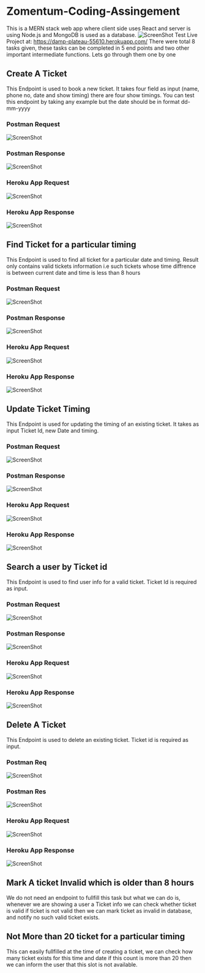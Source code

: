 # Zomentum-Coding-Assingement
This is a MERN stack web app where client side uses React and server is using Node.js and MongoDB is used as a database.
![ScreenShot](https://github.com/Arpitpundir/Zomentum-Coding-Assingement/blob/master/Test-Screenshots/HomePage.png)
Test Live Project at: https://damp-plateau-55610.herokuapp.com/
There were total 8 tasks given, these tasks can be completed in 5 end points and two other important intermediate functions. Lets go through them one by one 
## Create A Ticket
This Endpoint is used to book a new ticket.
It takes four field as input (name, phone no, date and show timing) there are four show timings.
You can test this endpoint by taking any example but the date should be in format dd-mm-yyyy
### Postman Request
![ScreenShot](https://github.com/Arpitpundir/Zomentum-Coding-Assingement/blob/master/Test-Screenshots/CreateTicket/postmanReq.png)
### Postman Response
![ScreenShot](https://github.com/Arpitpundir/Zomentum-Coding-Assingement/blob/master/Test-Screenshots/CreateTicket/pstmanRes.png)
### Heroku App Request
![ScreenShot](https://github.com/Arpitpundir/Zomentum-Coding-Assingement/blob/master/Test-Screenshots/CreateTicket/appReq.png)
### Heroku App Response
![ScreenShot](https://github.com/Arpitpundir/Zomentum-Coding-Assingement/blob/master/Test-Screenshots/CreateTicket/appRes.png)

## Find Ticket for a particular timing
This Endpoint is used to find all ticket for a particular date and timing. Result only contains valid tickets information i.e such tickets whose time 
diffrence is between current date and time is less than 8 hours
### Postman Request
![ScreenShot](https://github.com/Arpitpundir/Zomentum-Coding-Assingement/blob/master/Test-Screenshots/GetAllTicketForParticularTiming/postmanReq.png)
### Postman Response
![ScreenShot](https://github.com/Arpitpundir/Zomentum-Coding-Assingement/blob/master/Test-Screenshots/GetAllTicketForParticularTiming/postmanRes.png)
### Heroku App Request 
![ScreenShot](https://github.com/Arpitpundir/Zomentum-Coding-Assingement/blob/master/Test-Screenshots/GetAllTicketForParticularTiming/appReq.png)
### Heroku App Response
![ScreenShot](https://github.com/Arpitpundir/Zomentum-Coding-Assingement/blob/master/Test-Screenshots/GetAllTicketForParticularTiming/appRes.png)

## Update Ticket Timing
This Endpoint is used for updating the timing of an existing ticket. It takes as input Ticket Id, new Date and timing.
### Postman Request
![ScreenShot](https://github.com/Arpitpundir/Zomentum-Coding-Assingement/blob/master/Test-Screenshots/UpdateATicketTiming/postmanReq.png)
### Postman Response
![ScreenShot](https://github.com/Arpitpundir/Zomentum-Coding-Assingement/blob/master/Test-Screenshots/UpdateATicketTiming/postmanRes.png)
### Heroku App Request
![ScreenShot](https://github.com/Arpitpundir/Zomentum-Coding-Assingement/blob/master/Test-Screenshots/UpdateATicketTiming/appReq.png)
### Heroku App Response
![ScreenShot](https://github.com/Arpitpundir/Zomentum-Coding-Assingement/blob/master/Test-Screenshots/UpdateATicketTiming/appRes.png)

## Search a user by Ticket id
This Endpoint is used to find user info for a valid ticket. Ticket Id is required as input.
### Postman Request
![ScreenShot](https://github.com/Arpitpundir/Zomentum-Coding-Assingement/blob/master/Test-Screenshots/SearchUser/postmanReq.png)
### Postman Response
![ScreenShot](https://github.com/Arpitpundir/Zomentum-Coding-Assingement/blob/master/Test-Screenshots/SearchUser/postmanRes.png)
### Heroku App Request
![ScreenShot](https://github.com/Arpitpundir/Zomentum-Coding-Assingement/blob/master/Test-Screenshots/SearchUser/appReq.png)
### Heroku App Response
![ScreenShot](https://github.com/Arpitpundir/Zomentum-Coding-Assingement/blob/master/Test-Screenshots/SearchUser/appRes.png)

## Delete A Ticket
This Endpoint is used to delete an existing ticket. Ticket id is required as input.
### Postman Req
![ScreenShot](https://github.com/Arpitpundir/Zomentum-Coding-Assingement/blob/master/Test-Screenshots/DeleteTicket/postmanReq.png)
### Postman Res
![ScreenShot](https://github.com/Arpitpundir/Zomentum-Coding-Assingement/blob/master/Test-Screenshots/DeleteTicket/postmanRes.png)
### Heroku App Request
![ScreenShot](https://github.com/Arpitpundir/Zomentum-Coding-Assingement/blob/master/Test-Screenshots/DeleteTicket/appReq.png)
### Heroku App Response
![ScreenShot](https://github.com/Arpitpundir/Zomentum-Coding-Assingement/blob/master/Test-Screenshots/DeleteTicket/appRes.png)

## Mark A ticket Invalid which is older than 8 hours
We do not need an endpoint to fullfill this task but what we can do is, whenever we are showing a user a Ticket info we can check whether ticket is valid 
if ticket is not valid then we can mark ticket as invalid in database, and notify no such valid ticket exists.

## Not More than 20 ticket for a particular timing
This can easily fullfilled at the time of creating a ticket, we can check how many ticket exists for this time and date if this count is more than 20 then
we can inform the user that this slot is not available.
